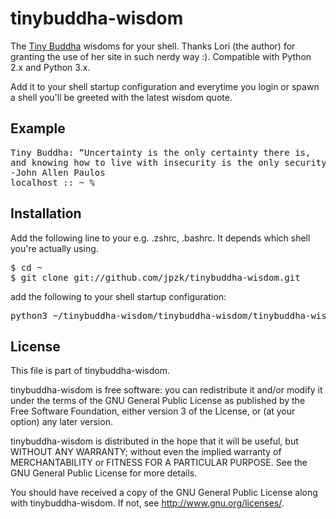 # tinybuddha-wisdom

The [Tiny Buddha](http://www.tinybuddha.com) wisdoms for your shell. Thanks Lori (the author) for granting the use of her site in such nerdy way :). Compatible with Python 2.x and Python 3.x.

Add it to your shell startup configuration and everytime you login or spawn a shell you'll be greeted with the latest wisdom quote. 

## Example

<pre>
Tiny Buddha: “Uncertainty is the only certainty there is, 
and knowing how to live with insecurity is the only security.” 
-John Allen Paulos
localhost :: ~ % 
</pre>

## Installation

Add the following line to your e.g. .zshrc, .bashrc. It depends which shell you're actually using.   

<pre>
$ cd ~
$ git clone git://github.com/jpzk/tinybuddha-wisdom.git
</pre>

add the following to your shell startup configuration:
<pre>
python3 ~/tinybuddha-wisdom/tinybuddha-wisdom/tinybuddha-wisdom.py
</pre>

## License 

This file is part of tinybuddha-wisdom.

tinybuddha-wisdom is free software: you can redistribute it and/or modify
it under the terms of the GNU General Public License as published by
the Free Software Foundation, either version 3 of the License, or
(at your option) any later version.

tinybuddha-wisdom is distributed in the hope that it will be useful,
but WITHOUT ANY WARRANTY; without even the implied warranty of
MERCHANTABILITY or FITNESS FOR A PARTICULAR PURPOSE.  See the
GNU General Public License for more details.

You should have received a copy of the GNU General Public License
along with tinybuddha-wisdom. If not, see <http://www.gnu.org/licenses/>.



